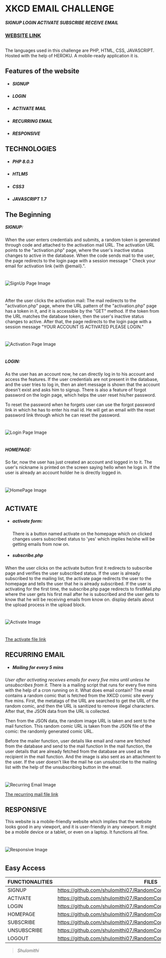 # XKCD EMAIL CHALLENGE
##### _SIGNUP LOGIN ACTIVATE SUBSCRIBE RECEIVE EMAIL_
### [WEBSITE LINK](https://xkcd-mail.herokuapp.com/)


##
##

The languages used in this challenge are PHP, HTML, CSS, JAVASCRIPT. Hosted with the help of HEROKU. A mobile-ready application it is.


## Features of the website
- ##### SIGNUP
- ##### LOGIN
- ##### ACTIVATE MAIL
- ##### RECURRING EMAIL
- ##### RESPONSIVE


##  TECHNOLOGIES

- ##### PHP 8.0.3
- ##### HTLM5
- ##### CSS3
- ##### JAVASCRIPT 1.7



## The Beginning
##### SIGNUP:
When the user enters credentials and submits, a random token is generated through code and attached to the activation mail URL. The activation URL points to the "activation.php" page, where the user's inactive status changes to active in the database. When the code sends mail to the user, the page redirects to the login page with a session message " Check your email for activation link {with @email}.". 
#

![SignUp Page Image](https://lh3.googleusercontent.com/FrCZvDOXQsT-Q5WRqgXAJgSEJYcd0aa9lE4ExE-Ra7Stchz0_y2NDsyS_Zcd-kPdmztrCS1yeJdDDGy8UASMvr5k232PZq12SGUqfzZUiKD1ptxLDVyekr95IQ28YXQNoIwBGRGOZL0=w2400 "SignUp")

#
After the user clicks the activation mail:
The mail redirects to the "activation.php" page, where the URL pattern of the "activation.php" page has a token in it, and it is accessible by the "GET" method.
 If the token from the URL matches the database token, then the user's inactive status changes to active. After that, the page redirects to the login page with a session message "YOUR ACCOUNT IS ACTIVATED PLEASE LOGIN."

#
![Activation Page Image](https://lh3.googleusercontent.com/R87EQZE-Lrub-1gAMJhiqBWq8EGVyfRYUMWe8QYMKkCojGxbnDlCX666k-5a1CFQSqteuvRdUVK30r8R6QQYStoe6awGYQcO-sWFPK_hdNt0tcmX_uXGYf23MlAeig1ts9M3TOtk97k=w2400 "Activation")
#

##### LOGIN:

As the user has an account now, he can directly log in to his account and access the features. If the user credentials are not present in the database, and the user tries to log in, then an alert message is shown that the account doesn't exist and asks him to signup. There is also a feature of forgot password on the login page, which helps the user reset his/her password. 

To reset the password when he forgets user can use the forgot password link in which he has to enter his mail id. He will get an email with the reset password link through which he can reset the password.

#
![Login Page Image](https://lh3.googleusercontent.com/4-YwGYPd5G_4RyE4H8ZDOC_vReBa0TXpbmi4oq_SILrv4_LwfV1TeChAliyx0_k--gngKwD96wcZFO2IuACMB-HuoJUuOcsLIIZoUITQPtCL5Sq-3aCHX1SXSiBI5N_tD4LytJraVoo=w2400 "Login")
#

##### HOMEPAGE:
So far, now the user has just created an account and logged in to it. 
The user's nickname is printed on the screen saying hello when he logs in. 
If the user is already an account holder he is directly logged in.

#
![HomePage Image](https://lh3.googleusercontent.com/LeqjRBYPcmK8jBatToNyr7HUiZtnhnjuDNK2USnP25PQBKDkAS6BZ5zEv3n-QxNJTiJKiZca8LSDCu29UzFIvdnXbuDIfEjdVkvBS_YCELupXMQzNd8TkHv5LK-n-bPnXEMn4Yw8BOA=w2400 "HOMEPAGE")    
#

## ACTIVATE

- ##### activate form:

    There is a button named activate on the homepage which on clicked changes users subscribed status to 'yes' which implies he/she will be getting emails from now on.
  
- ##### subscribe.php
 

 When the user clicks on the activate button first it redirects to subscribe page and verifies the user subscribed status. If the user is already subscribed to the mailing list, the activate page redirects the user to the homepage and tells the user that he is already subscribed. If the user is activating for the first time, the subscribe.php page redirects to firstMail.php where the user gets his first mail after he is subscribed and the user gets to know that he will be receiving emails from know on. display details about the upload process in the upload block.
        
 #
 ![Activate Image](https://lh3.googleusercontent.com/A1geJDybqf0ZOWFGXTkiYz-oOFgod-MCNyIVo-ugqs1IO5Rgp-iwzeDghY-7l0ekvqqJiGpEK9cS5nEm_EamI7MHKTDSkWX0fBEb-_b9xnQi63Wrtb0E6RWaJE66xNi5fzTfTcytQ_E=w2400 "UPLOAD")    
 #
 
[The activate file link](https://github.com/rtlearn/php-shulomithi07/blob/master/XKCD/subscribe.php)

## RECURRING EMAIL

- ##### Mailing for every 5 mins
        
        
 _User after activating receives emails for every five mins until unless he unsubscribes from it._
There is a mailing script that runs for every five mins with the help of a cron running on it.
What does email contain? The email contains a random comic that is fetched from the XKCD comic site every five mins. First, the metatags of the URL are searched to get the URL of the random comic, and then the URL is sanitized to remove illegal characters. After that, the JSON data from the URL is collected. 

Then from the JSON data, the random image URL is taken and sent to the mail function. This random comic URL is taken from the JSON file of the comic: the randomly generated comic URL.

Before the mailer function, user details like email and name are fetched from the database and send to the mail function 
In the mail function, the user details that are already fetched from the database are used as the recipient in the mail function. And the image is also sent as an attachment to the user. If the user doesn't like the mail he can unsubscribe to the mailing list with the help of the unsubscribing button in the email.

#
   ![Recurring Email Image](https://lh3.googleusercontent.com/SYrZnHw30efrm1hT8jnTQiSBhox63zSDpawvvElZmJDihynVL3kxX7shjnhz3Hb4iaP6hCRQmsUXiWZUqK3-tNdIdRoT85WjmZqFy90OY1rgSx2uvuScqT2F8iabolntNuuMZi5HOrU=w2400 "RESPONSIVE")    
   
   [The recurring mail file link](https://github.com/rtlearn/php-shulomithi07/blob/master/XKCD/recurringMail.php)

## RESPONSIVE

   This website is a mobile-friendly website which implies that the website looks good in any viewport, 
   and it is user-friendly in any viewport. It might be a mobile device or a tablet, or even on a laptop.
   It functions all fine.
  #
   ![Responsive Image](https://lh3.googleusercontent.com/GBuipVLdirBQMzN-T2w_7pzsROQ95e3aJ1CpGmTwxgZjMEZazs70RQA94WzD65Ea9fX1MxIjrPymySJ1wrmj5HwMOqOHyrliNR64S4ZtmGCgjSf4IT7xhq-v1ZR5rv4mlcl7Fk0gJfk=w2400 "RESPONSIVE")    
   #

## Easy Access
| FUNCTIONALITIES |FILES |
| ------ | ------ |
| SIGNUP | https://github.com/shulomithi07/RandomComicMail/blob/main/index.php |
| ACTIVATE | https://github.com/shulomithi07/RandomComicMail/blob/main/activation.php |
| LOGIN | https://github.com/shulomithi07/RandomComicMail/blob/main/login.php |
| HOMEPAGE | https://github.com/shulomithi07/RandomComicMail/blob/main/homepage.php |
| SUBSCRIBE| https://github.com/shulomithi07/RandomComicMail/blob/main/subscribe.php |
| UNSUBSCRIBE | https://github.com/shulomithi07/RandomComicMail/blob/main/unsubscribe.php |
| LOGOUT | https://github.com/shulomithi07/RandomComicMail/blob/main/logout.php |



>  _Shulomithi_
